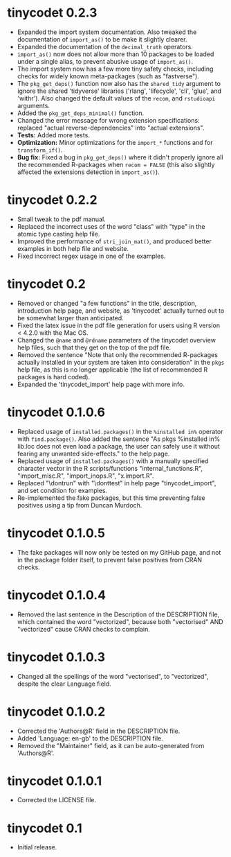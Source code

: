 # tinycodet 0.2.3
* Expanded the import system documentation. Also tweaked the documentation of `import_as()` to be make it slightly clearer.
* Expanded the documentation of the `decimal_truth` operators.
* `import_as()` now does not allow more than 10 packages to be loaded under a single alias, to prevent abusive usage of `import_as()`.
* The import system now has a few more tiny safety checks, including checks for widely known meta-packages (such as "fastverse").
* The `pkg_get_deps()` function now also has the `shared_tidy` argument to ignore the shared 'tidyverse' libraries ('rlang', 'lifecycle', 'cli', 'glue', and 'withr'). Also changed the default values of the `recom`, and `rstudioapi` arguments.
* Added the `pkg_get_deps_minimal()` function.
* Changed the error message for wrong extension specifications: replaced "actual reverse-dependencies" into "actual extensions".
* **Tests:** Added more tests.
* **Optimization:** Minor optimizations for the `import_*` functions and for `transform_if()`.
* **Bug fix:** Fixed a bug in `pkg_get_deps()` where it didn't properly ignore all the recommended R-packages when `recom = FALSE` (this also slightly affected the extensions detection in `import_as()`).


# tinycodet 0.2.2
* Small tweak to the pdf manual.
* Replaced the incorrect uses of the word "class" with "type" in the atomic type casting help file.
* Improved the performance of `stri_join_mat()`, and produced better examples in both help file and website.
* Fixed incorrect regex usage in one of the examples.


# tinycodet 0.2
* Removed or changed "a few functions" in the title, description, introduction help page, and website, as 'tinycodet' actually turned out to be somewhat larger than anticipated.
* Fixed the latex issue in the pdf file generation for users using R version < 4.2.0 with the Mac OS.
* Changed the `@name` and `@rdname` parameters of the tinycodet overview help files, such that they get on the top of the pdf file.
* Removed the sentence "Note that only the recommended R-packages actually installed in your system are taken into consideration" in the `pkgs` help file, as this is no longer applicable (the list of recommended R packages is hard coded).
* Expanded the 'tinycodet_import' help page with more info.


# tinycodet 0.1.0.6
* Replaced usage of `installed.packages()` in the `%installed in%` operator with `find.package()`. Also added the sentence "As pkgs %installed in% lib.loc does not even load a package, the user can safely use it without fearing any unwanted side-effects." to the help page.
* Replaced usage of `installed.packages()` with a manually specified character vector in the R scripts/functions "internal_functions.R", "import_misc.R", "import_inops.R", "x.import.R".
* Replaced "\dontrun" with "\donttest" in help page "tinycodet_import", and set condition for examples.
* Re-implemented the fake packages, but this time preventing false positives using a tip from Duncan Murdoch.


# tinycodet 0.1.0.5
* The fake packages will now only be tested on my GitHub page, and not in the package folder itself, to prevent false positives from CRAN checks.

# tinycodet 0.1.0.4
* Removed the last sentence in the Description of the DESCRIPTION file, which contained the word "vectorized", because both "vectorised" AND "vectorized" cause CRAN checks to complain.

# tinycodet 0.1.0.3
* Changed all the spellings of the word "vectorised", to "vectorized", despite the clear Language field.

# tinycodet 0.1.0.2
* Corrected the 'Authors@R' field in the DESCRIPTION file.
* Added 'Language: en-gb' to the DESCRIPTION file.
* Removed the "Maintainer" field, as it can be auto-generated from 'Authors@R'.

# tinycodet 0.1.0.1

* Corrected the LICENSE file.

# tinycodet 0.1

* Initial release.
